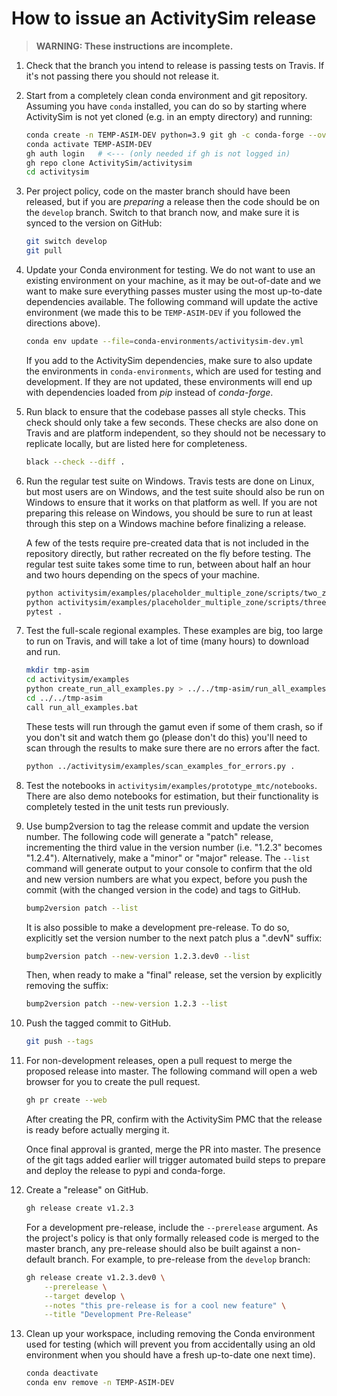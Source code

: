 # How to issue an ActivitySim release

> **WARNING: These instructions are incomplete.**

01. Check that the branch you intend to release is passing tests on Travis.
    If it's not passing there you should not release it.

00. Start from a completely clean conda environment
    and git repository.  Assuming you have `conda` installed, you can do so
    by starting where ActivitySim is not yet cloned (e.g. in an empty
    directory) and running:
    ```sh
    conda create -n TEMP-ASIM-DEV python=3.9 git gh -c conda-forge --override-channels
    conda activate TEMP-ASIM-DEV
    gh auth login   # <--- (only needed if gh is not logged in)
    gh repo clone ActivitySim/activitysim
    cd activitysim
    ```

00. Per project policy, code on the master branch should have been released,
    but if you are *preparing* a release then the code should be on the `develop`
    branch.  Switch to that branch now, and make sure it is synced to the
    version on GitHub:
    ```sh
    git switch develop
    git pull
    ```

00. Update your Conda environment for testing.  We do not want to use an
    existing environment on your machine, as it may be out-of-date
    and we want to make sure everything passes muster using the
    most up-to-date dependencies available.  The following command
    will update the active environment (we made this to be `TEMP-ASIM-DEV`
    if you followed the directions above).
    ```sh
    conda env update --file=conda-environments/activitysim-dev.yml
    ```
    If you add to the ActivitySim dependencies, make sure to also update
    the environments in `conda-environments`, which are used for testing
    and development.  If they are not updated, these environments will end
    up with dependencies loaded from *pip* instead of *conda-forge*.

00. Run black to ensure that the codebase passes all style checks.
    This check should only take a few seconds.  These checks are also done on
    Travis and are platform independent, so they should not be necessary to
    replicate locally, but are listed here for completeness.
    ```sh
    black --check --diff .
    ```

00. Run the regular test suite on Windows. Travis tests are done on Linux,
    but most users are on Windows, and the test suite should also be run
    on Windows to ensure that it works on that platform as well.  If you
    are not preparing this release on Windows, you should be sure to run
    at least through this step on a Windows machine before finalizing a
    release.

    A few of the tests require pre-created data that is not included in the
    repository directly, but rather recreated on the fly before testing. The
    regular test suite takes some time to run, between about half an hour and
    two hours depending on the specs of your machine.
    ```sh
    python activitysim/examples/placeholder_multiple_zone/scripts/two_zone_example_data.py
    python activitysim/examples/placeholder_multiple_zone/scripts/three_zone_example_data.py
    pytest .
    ```

00. Test the full-scale regional examples. These examples are big, too
    large to run on Travis, and will take a lot of time (many hours) to
    download and run.
    ```sh
    mkdir tmp-asim
    cd activitysim/examples
    python create_run_all_examples.py > ../../tmp-asim/run_all_examples.bat
    cd ../../tmp-asim
    call run_all_examples.bat
    ```
    These tests will run through the gamut even if some of them crash, so
    if you don't sit and watch them go (please don't do this) you'll need
    to scan through the results to make sure there are no errors after the
    fact.
    ```sh
    python ../activitysim/examples/scan_examples_for_errors.py .
    ```

00. Test the notebooks in `activitysim/examples/prototype_mtc/notebooks`.
    There are also demo notebooks for estimation, but their functionality
    is completely tested in the unit tests run previously.

00. Use bump2version to tag the release commit and update the
    version number.  The following code will generate a "patch" release,
    incrementing the third value in the version number (i.e. "1.2.3"
    becomes "1.2.4").  Alternatively, make a "minor" or "major" release.
    The `--list` command will generate output to your console to confirm
    that the old and new version numbers are what you expect, before you
    push the commit (with the changed version in the code) and tags to
    GitHub.
    ```sh
    bump2version patch --list
    ```

    It is also possible to make a development pre-release. To do so,
    explicitly set the version number to the next patch plus a ".devN"
    suffix:

    ```sh
    bump2version patch --new-version 1.2.3.dev0 --list
    ```

    Then, when ready to make a "final" release, set the version by
    explicitly removing the suffix:
    ```sh
    bump2version patch --new-version 1.2.3 --list
    ```

00. Push the tagged commit to GitHub.
    ```sh
    git push --tags
    ```

00. For non-development releases, open a pull request to merge the proposed
    release into master. The following command will open a web browser for
    you to create the pull request.
    ```sh
    gh pr create --web
    ```
    After creating the PR, confirm with the ActivitySim PMC that the release
    is ready before actually merging it.

    Once final approval is granted, merge the PR into master.  The presence
    of the git tags added earlier will trigger automated build steps to
    prepare and deploy the release to pypi and conda-forge.

00. Create a "release" on GitHub.
    ```sh
    gh release create v1.2.3
    ```
    For a development pre-release, include the `--prerelease` argument.
    As the project's policy is that only formally released code is merged
    to the master branch, any pre-release should also be built against a
    non-default branch.  For example, to pre-release from the `develop`
    branch:
    ```sh
    gh release create v1.2.3.dev0 \
        --prerelease \
        --target develop \
        --notes "this pre-release is for a cool new feature" \
        --title "Development Pre-Release"
    ```

00. Clean up your workspace, including removing the Conda environment used for
    testing (which will prevent you from accidentally using an old
    environment when you should have a fresh up-to-date one next time).
    ```sh
    conda deactivate
    conda env remove -n TEMP-ASIM-DEV
    ```
